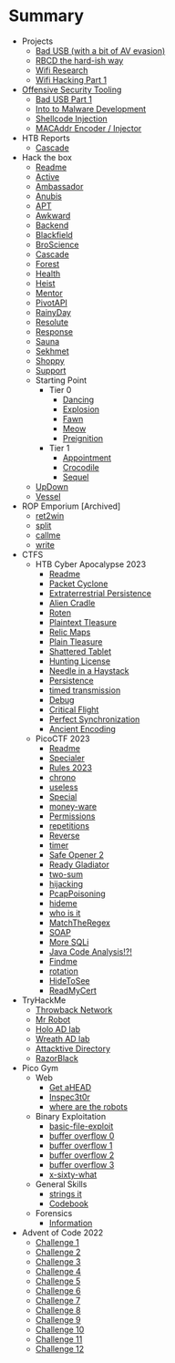 # Summary

* Projects
	* [Bad USB (with a bit of AV evasion)](06%20-%20Random%20Shit/A%20quest%20to%20make%20a%20good%20bad%20usb.md)
	* [RBCD the hard-ish way](06%20-%20Random%20Shit/RBCD%20-%20Without%20PowerView.md)
	* [Wifi Research](06%20-%20Random%20Shit/Learning%20Wifi%20Attacks.md)
	* [Wifi Hacking Part 1](06%20-%20Random%20Shit/Adventures%20with%20a%20RPi%20part%201.md)
* [Offensive Security Tooling](Offsec%20Dev/What's%20This?.md)
	* [Bad USB Part 1](Offsec%20Dev/Bad%20USB%20Part%201/md)
	* [Into to Malware Development](Offsec%20Dev/Intro%20MalDev.md)
	* [Shellcode Injection](Offsec%20Dev/Shellcode%20injection.md)
	* [MACAddr Encoder / Injector](Offsec%20Dev/Encoding%20Shellcode%20as%20MACAddrs.md)
* HTB Reports
	* [Cascade](02%20-%20Hack%20The%20Box/Cascade/Cascade%20Report.md)
* Hack the box
	* [Readme](02%20-%20Hack%20The%20Box/Readme.md)
	* [Active](02%20-%20Hack%20The%20Box/Active/Active.md)
	* [Ambassador](02%20-%20Hack%20The%20Box/Ambassador/Ambassador.md)
	* [Anubis](02%20-%20Hack%20The%20Box/Anubis/Anubis.md)
	* [APT](02%20-%20Hack%20The%20Box/APT/APT.md)
	* [Awkward](02%20-%20Hack%20The%20Box/Awkward/Awkward.md)
	* [Backend](02%20-%20Hack%20The%20Box/Backend/Backend.md)
	* [Blackfield](02%20-%20Hack%20The%20Box/Blackfield/Blackfield.md)
	* [BroScience](02%20-%20Hack%20The%20Box/BroScience/BroScience.md)
	* [Cascade](02%20-%20Hack%20The%20Box/Cascade/Cascade.md)
	* [Forest](02%20-%20Hack%20The%20Box/Forest/Forest.md)
	* [Health](02%20-%20Hack%20The%20Box/Health/Health.md)
	* [Heist](02%20-%20Hack%20The%20Box/Heist/Heist.md)
	* [Mentor](02%20-%20Hack%20The%20Box/Mentor/Mentor.md)
	* [PivotAPI](02%20-%20Hack%20The%20Box/PivotAPI/PivotAPI.md)
	* [RainyDay](02%20-%20Hack%20The%20Box/RainyDay/RainyDay.md)
	* [Resolute](02%20-%20Hack%20The%20Box/Resolute/Resolute.md)
	* [Response](02%20-%20Hack%20The%20Box/Response/Response.md)
	* [Sauna](02%20-%20Hack%20The%20Box/Sauna/Sauna.md)
	* [Sekhmet](02%20-%20Hack%20The%20Box/Sekhmet/Sekhmet.md)
	* [Shoppy](02%20-%20Hack%20The%20Box/Shoppy/Shoppy.md)
	* [Support](02%20-%20Hack%20The%20Box/Support/Support.md)
	* Starting Point
		* Tier 0
			* [Dancing](02%20-%20Hack%20The%20Box/Starting%20Point/Tier%200/Dancing.md)
			* [Explosion](02%20-%20Hack%20The%20Box/Starting%20Point/Tier%200/Explosion.md)
			* [Fawn](02%20-%20Hack%20The%20Box/Starting%20Point/Tier%200/Fawn.md)
			* [Meow](02%20-%20Hack%20The%20Box/Starting%20Point/Tier%200/Meow.md)
			* [Preignition](02%20-%20Hack%20The%20Box/Starting%20Point/Tier%200/Preignition.md)
		* Tier 1
			* [Appointment](02%20-%20Hack%20The%20Box/Starting%20Point/Tier%201/Appointment.md)
			* [Crocodile](02%20-%20Hack%20The%20Box/Starting%20Point/Tier%201/Crocodile.md)
			* [Sequel](02%20-%20Hack%20The%20Box/Starting%20Point/Tier%201/Sequel.md)
	* [UpDown](02%20-%20Hack%20The%20Box/UpDown/UpDown.md)
	* [Vessel](02%20-%20Hack%20The%20Box/Vessel/Vessel.md)
* ROP Emporium \[Archived\]
	* [ret2win](05%20-%20ROP%20Emporium%20old/01%20-%20ret2win.md)
	* [split](05%20-%20ROP%20Emporium/02%20-%20split.md)
	* [callme](05%20-%20ROP%20Emporium%20old/03%20-%20callme.md)
	* [write](05%20-%20ROP%20Emporium%20old/04%20-%20write.md)
* CTFS
	* HTB Cyber Apocalypse 2023
		* [Readme](CTFs/HTBCTF23/Readme.md)
		* [Packet Cyclone](CTFs/HTBCTF23/Forensics/Packet%20Cyclone/Packet%20Cyclone.md)
		* [Extraterrestrial Persistence](CTFs/HTBCTF23/Forensics/Extraterrestrial%20Persistence/Extraterrestrial%20Persistence.md)
		* [Alien Cradle](CTFs/HTBCTF23/Forensics/Alien%20Cradle/Alien%20Cradle.md)
		* [Roten](CTFs/HTBCTF23/Forensics/Roten/Roten.md)
		* [Plaintext Tleasure](CTFs/HTBCTF23/Forensics/Plaintext%20Tleasure/Plaintext%20Tleasure.md)
		* [Relic Maps](CTFs/HTBCTF23/Forensics/Relic%20Maps/Relic%20Maps.md)
		* [Plain Tleasure](CTFs/HTBCTF23/Forensics/Plain%20Tleasure/Plain%20Tleasure.md)
		* [Shattered Tablet](CTFs/HTBCTF23/Reversing/Shattered%20Tablet/Shattered%20Tablet.md)
		* [Hunting License](CTFs/HTBCTF23/Reversing/Hunting%20License/Hunting%20License.md)
		* [Needle in a Haystack](CTFs/HTBCTF23/Reversing/Needle%20in%20a%20Haystack/Needle%20in%20a%20Haystack.md)
		* [Persistence](CTFs/HTBCTF23/Misc/Persistence/Persistence.md)
		* [timed transmission](CTFs/HTBCTF23/Hardware/timed%20transmission/timed%20transmission.md)
		* [Debug](CTFs/HTBCTF23/Hardware/Debug/Debug.md)
		* [Critical Flight](CTFs/HTBCTF23/Hardware/Critical%20Flight/Critical%20Flight.md)
		* [Perfect Synchronization](CTFs/HTBCTF23/Crypto/Perfect%20Synchronization/Perfect%20Synchronization.md)
		* [Ancient Encoding](CTFs/HTBCTF23/Crypto/Ancient%20Encodings/Ancient%20Encoding.md)
	* PicoCTF 2023
		* [Readme](CTFs/PicoCTF23/Readme.md)
		* [Specialer](CTFs/PicoCTF23/General/Specialer/Specialer.md)
		* [Rules 2023](CTFs/PicoCTF23/General/Rules%202023/Rules%202023.md)
		* [chrono](CTFs/PicoCTF23/General/chrono/chrono.md)
		* [useless](CTFs/PicoCTF23/General/useless/useless.md)
		* [Special](CTFs/PicoCTF23/General/Special/Special.md)
		* [money-ware](CTFs/PicoCTF23/General/money-ware/money-ware.md)
		* [Permissions](CTFs/PicoCTF23/General/Permissions/Permissions.md)
		* [repetitions](CTFs/PicoCTF23/General/repetitions/repetitions.md)
		* [Reverse](CTFs/PicoCTF23/Reverse/Reverse/Reverse.md)
		* [timer](CTFs/PicoCTF23/Reverse/timer/timer.md)
		* [Safe Opener 2](CTFs/PicoCTF23/Reverse/Safe%20Opener%202/Safe%20Opener%202.md)
		* [Ready Gladiator](CTFs/PicoCTF23/Reverse/Ready%20Gladiator/Ready%20Gladiator.md)
		* [two-sum](CTFs/PicoCTF23/Binary/two-sum/two-sum.md)
		* [hijacking](CTFs/PicoCTF23/Binary/hijacking/hijacking.md)
		* [PcapPoisoning](CTFs/PicoCTF23/Forensics/PcapPoisoning/PcapPoisoning.md)
		* [hideme](CTFs/PicoCTF23/Forensics/hideme/hideme.md)
		* [who is it](CTFs/PicoCTF23/Forensics/who%20is%20it/who%20is%20it.md)
		* [MatchTheRegex](CTFs/PicoCTF23/Web/MatchTheRegex.md)
		* [SOAP](CTFs/PicoCTF23/Web/SOAP.md)
		* [More SQLi](CTFs/PicoCTF23/Web/More%20SQLi.md)
		* [Java Code Analysis!?!](CTFs/PicoCTF23/Web/Java%20Code%20Analysis!?!.md)
		* [Findme](CTFs/PicoCTF23/Web/Findme.md)
		* [rotation](CTFs/PicoCTF23/Crypto/rotation/rotation.md)
		* [HideToSee](CTFs/PicoCTF23/Crypto/HideToSee/HideToSee.md)
		* [ReadMyCert](CTFs/PicoCTF23/Crypto/ReadMyCert/ReadMyCert.md)
* TryHackMe
	* [Throwback Network](03%20-%20Try%20Hack%20Me/Throwback/Notes.md)
	* [Mr Robot](03%20-%20Try%20Hack%20Me/Mr%20Robot%20CTF/Mr%20Robot.md)
	* [Holo AD lab](03%20-%20Try%20Hack%20Me/AD%20LABS%20With%20Pentest%20Reports/Holo/Holo%20Notes%20Live.md)
	* [Wreath AD lab](03%20-%20Try%20Hack%20Me/AD%20LABS%20With%20Pentest%20Reports/Wreath/Notes.md)
	* [Attacktive Directory](03%20-%20Try%20Hack%20Me/Attacktive%20Directory/Attacktive%20Directory.md)
	* [RazorBlack](03%20-%20Try%20Hack%20Me/RazorBlack/RazorBlack.md)
* Pico Gym
	* Web
		* [Get aHEAD](01%20-%20PicoGym/01%20-%20Web%20Challenges/GET%20aHEAD.md)
		* [Inspec3t0r](01%20-%20PicoGym/01%20-%20Web%20Challenges/Insp3ct0r.md)
		* [where are the robots](01%20-%20PicoGym/01%20-%20Web%20Challenges/where%20are%20the%20robots.md)
	* Binary Exploitation
		* [basic-file-exploit](01%20-%20PicoGym/02%20-%20Binary%20Exploitation/basic-file-exploit.md)
		* [buffer overflow 0](01%20-%20PicoGym/02%20-%20Binary%20Exploitation/buffer%20overflow%200.md)
		* [buffer overflow 1](01%20-%20PicoGym/02%20-%20Binary%20Exploitation/buffer%20overflow%201.md)
		* [buffer overflow 2](01%20-%20PicoGym/02%20-%20Binary%20Exploitation/buffer%20overflow%202.md)
		* [buffer overflow 3](01%20-%20PicoGym/02%20-%20Binary%20Exploitation/buffer%20overflow%203.md)
		* [x-sixty-what](01%20-%20PicoGym/02%20-%20Binary%20Exploitation/x-sixty-what.md)
	* General Skills
		* [strings it](01%20-%20PicoGym/03%20-%20General%20Skills/strings%20it.md)
		* [Codebook](01%20-%20PicoGym/03%20-%20General%20Skills/Codebook.md)
	* Forensics
		* [Information](01%20-%20PicoGym/04%20-%20Forensics/Information.md)
* Advent of Code 2022
	* [Challenge 1](adventofcode2022/chall1.md)
	* [Challenge 2](adventofcode2022/chall2.md)
	* [Challenge 3](adventofcode2022/chall3.md)
	* [Challenge 4](adventofcode2022/chall4.md)
	* [Challenge 5](adventofcode2022/chall5.md)
	* [Challenge 6](adventofcode2022/chall6.md)
	* [Challenge 7](adventofcode2022/chall7.md)
	* [Challenge 8](adventofcode2022/chall8.md)
	* [Challenge 9](adventofcode2022/chall9.md)
	* [Challenge 10](adventofcode2022/chall10.md)
	* [Challenge 11](adventofcode2022/chall11.md)
	* [Challenge 12](adventofcode2022/chall12.md)
